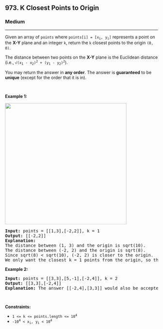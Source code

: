 <h2>973. K Closest Points to Origin</h2><h3>Medium</h3><hr><div style="user-select: auto;"><p style="user-select: auto;">Given an array of <code style="user-select: auto;">points</code> where <code style="user-select: auto;">points[i] = [x<sub style="user-select: auto;">i</sub>, y<sub style="user-select: auto;">i</sub>]</code> represents a point on the <strong style="user-select: auto;">X-Y</strong> plane and an integer <code style="user-select: auto;">k</code>, return the <code style="user-select: auto;">k</code> closest points to the origin <code style="user-select: auto;">(0, 0)</code>.</p>

<p style="user-select: auto;">The distance between two points on the <strong style="user-select: auto;">X-Y</strong> plane is the Euclidean distance (i.e., <code style="user-select: auto;">√(x<sub style="user-select: auto;">1</sub> - x<sub style="user-select: auto;">2</sub>)<sup style="user-select: auto;">2</sup> + (y<sub style="user-select: auto;">1</sub> - y<sub style="user-select: auto;">2</sub>)<sup style="user-select: auto;">2</sup></code>).</p>

<p style="user-select: auto;">You may return the answer in <strong style="user-select: auto;">any order</strong>. The answer is <strong style="user-select: auto;">guaranteed</strong> to be <strong style="user-select: auto;">unique</strong> (except for the order that it is in).</p>

<p style="user-select: auto;">&nbsp;</p>
<p style="user-select: auto;"><strong style="user-select: auto;">Example 1:</strong></p>
<img alt="" src="https://assets.leetcode.com/uploads/2021/03/03/closestplane1.jpg" style="width: 400px; height: 400px; user-select: auto;">
<pre style="user-select: auto;"><strong style="user-select: auto;">Input:</strong> points = [[1,3],[-2,2]], k = 1
<strong style="user-select: auto;">Output:</strong> [[-2,2]]
<strong style="user-select: auto;">Explanation:</strong>
The distance between (1, 3) and the origin is sqrt(10).
The distance between (-2, 2) and the origin is sqrt(8).
Since sqrt(8) &lt; sqrt(10), (-2, 2) is closer to the origin.
We only want the closest k = 1 points from the origin, so the answer is just [[-2,2]].
</pre>

<p style="user-select: auto;"><strong style="user-select: auto;">Example 2:</strong></p>

<pre style="user-select: auto;"><strong style="user-select: auto;">Input:</strong> points = [[3,3],[5,-1],[-2,4]], k = 2
<strong style="user-select: auto;">Output:</strong> [[3,3],[-2,4]]
<strong style="user-select: auto;">Explanation:</strong> The answer [[-2,4],[3,3]] would also be accepted.
</pre>

<p style="user-select: auto;">&nbsp;</p>
<p style="user-select: auto;"><strong style="user-select: auto;">Constraints:</strong></p>

<ul style="user-select: auto;">
	<li style="user-select: auto;"><code style="user-select: auto;">1 &lt;= k &lt;= points.length &lt;= 10<sup style="user-select: auto;">4</sup></code></li>
	<li style="user-select: auto;"><code style="user-select: auto;">-10<sup style="user-select: auto;">4</sup> &lt; x<sub style="user-select: auto;">i</sub>, y<sub style="user-select: auto;">i</sub> &lt; 10<sup style="user-select: auto;">4</sup></code></li>
</ul>
</div>